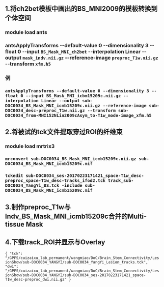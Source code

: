 ## 1.将ch2bet模板中画出的BS_MNI2009的模板转换到个体空间

### module load ants
### antsApplyTransforms --default-value 0 --dimensionality 3 --float 0 --input `BS_Mask_MNI_ch2bet` --interpolation Linear --output `mask_indv.nii.gz` --reference-image `preproc_T1w.nii.gz` --transform `xfm.h5`

### 例
### `antsApplyTransforms --default-value 0 --dimensionality 3 --float 0 --input BS_Mask_MNI_icbm15209c.nii.gz --interpolation Linear --output sub-DOC0034_BS_Mask_MNI_icmb15209c.nii.gz --reference-image sub-DOC0034_desc-preproc_T1w.nii.gz --transform sub-DOC0034_from-MNI152NLin2009cAsym_to-T1w_mode-image_xfm.h5`

## 2.将被试的tck文件提取穿过ROI的纤维束

### module load mrtrix3
### `mrconvert sub-DOC0034_BS_Mask_MNI_icmb15209c.nii.gz sub-DOC0034_BS_Mask_MNI_icmb15209c.mif`
### `tckedit sub-DOC0034_ses-20170223171421_space-T1w_desc-preproc_space-T1w_desc-tracks_ifod2.tck track_sub-DOC0034_YangYi_BS.tck -include sub-DOC0034_BS_Mask_MNI_icmb15209c.mif`

## 3.制作preproc_T1w与Indv_BS_Mask_MNI_icmb15209c合并的Multi-tissue Mask


## 4.下载track_ROI并显示与Overlay

`{
    "tck": "/GPFS/cuizaixu_lab_permanent/wangmiao/DoC/Brain_Stem_Connectivity/LesionShow/sub-DOC0034_YANGYI/sub-DOC0034_YangYi_Lesion_tracks.tck",
    "dwi": "/GPFS/cuizaixu_lab_permanent/wangmiao/DoC/Brain_Stem_Connectivity/LesionShow/sub-DOC0034_YANGYI/sub-DOC0034_ses-20170223171421_space-T1w_desc-preproc_dwi.nii.gz"
}`



